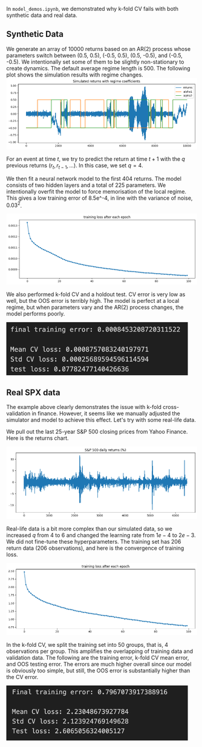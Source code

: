 In `model_demos.ipynb`, we demonstrated why k-fold CV fails with both synthetic data and real data.

## Synthetic Data

We generate an array of 10000 returns based on an AR(2) process whose parameters switch between (0.5, 0.5), (-0.5, 0.5), (0.5, -0.5), and (-0.5, -0.5). We intentionally set some of them to be slightly non-stationary to create dynamics. The default average regime length is 500. The following plot shows the simulation results with regime changes.
![Showcase 1](plots/plot1.png)

For an event at time $t$, we try to predict the return at time $t+1$ with the $q$ previous returns ($r_t, r_{t-1},...$). In this case, we set $q=4$.

We then fit a neural network model to the first 404 returns. The model consists of two hidden layers and a total of 225 parameters. We intentionally overfit the model to force memorisation of the local regime. This gives a low training error of 8.5e^-4, in line with the variance of noise, $0.03^2$.

![Showcase 2](plots/plot2.png)

We also performed k-fold CV and a holdout test. CV error is very low as well, but the OOS error is terribly high. The model is perfect at a local regime, but when parameters vary and the AR(2) process changes, the model performs poorly.

<img src="https://github.com/cyrustang147/Why-K-fold-CV-fails-in-financial-ML/blob/main/plots/table1.png" width="480">

## Real SPX data

The example above clearly demonstrates the issue with k-fold cross-validation in finance. However, it seems like we manually adjusted the simulator and model to achieve this effect. Let's try with some real-life data.

We pull out the last 25-year S&P 500 closing prices from Yahoo Finance. Here is the returns chart.

![Showcase 3](plots/plot3.png)

Real-life data is a bit more complex than our simulated data, so we increased $q$ from $4$ to $6$ and changed the learning rate from $1e-4$ to $2e-3$. We did not fine-tune these hyperparameters. The training set has 206 return data (206 observations), and here is the convergence of training loss.

![Showcase 4](plots/plot4.png)

In the k-fold CV, we split the training set into 50 groups, that is, 4 observations per group. This amplifies the overlapping of training data and validation data. The following are the training error, k-fold CV mean error, and OOS testing error. The errors are much higher overall since our model is obviously too simple, but still, the OOS error is substantially higher than the CV error.

<img src="https://github.com/cyrustang147/Why-K-fold-CV-fails-in-financial-ML/blob/main/plots/table2.png" width="480">
